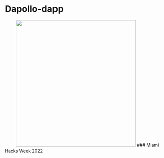 # Dapollo-dapp
<img style="border-radius: 0px; margin: 0 0 5px 35px;" width="380px" height="400px" src="https://uploads-ssl.webflow.com/60e78f362008181cf0735c46/60e792ed00849c61f35d69fa_logo.png" />
### Miami Hacks Week 2022
